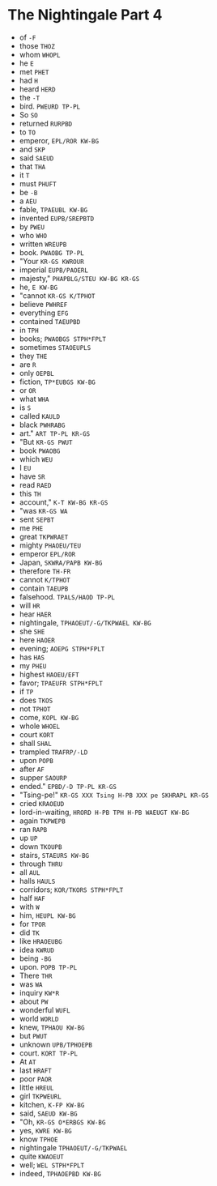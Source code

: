 # The Nightingale Part 4

* of `-F`
* those `THOZ`
* whom `WHOPL`
* he `E`
* met `PHET`
* had `H`
* heard `HERD`
* the `-T`
* bird. `PWEURD TP-PL`
* So `SO`
* returned `RURPBD`
* to `TO`
* emperor, `EPL/ROR KW-BG`
* and `SKP`
* said `SAEUD`
* that `THA`
* it `T`
* must `PHUFT`
* be `-B`
* a `AEU`
* fable, `TPAEUBL KW-BG`
* invented `EUPB/SREPBTD`
* by `PWEU`
* who `WHO`
* written `WREUPB`
* book. `PWAOBG TP-PL`
* "Your `KR-GS KWROUR`
* imperial `EUPB/PAOERL`
* majesty," `PHAPBLG/STEU KW-BG KR-GS`
* he, `E KW-BG`
* "cannot `KR-GS K/TPHOT`
* believe `PWHREF`
* everything `EFG`
* contained `TAEUPBD`
* in `TPH`
* books; `PWAOBGS STPH*FPLT`
* sometimes `STAOEUPLS`
* they `THE`
* are `R`
* only `OEPBL`
* fiction, `TP*EUBGS KW-BG`
* or `OR`
* what `WHA`
* is `S`
* called `KAULD`
* black `PWHRABG`
* art." `ART TP-PL KR-GS`
* "But `KR-GS PWUT`
* book `PWAOBG`
* which `WEU`
* I `EU`
* have `SR`
* read `RAED`
* this `TH`
* account," `K-T KW-BG KR-GS`
* "was `KR-GS WA`
* sent `SEPBT`
* me `PHE`
* great `TKPWRAET`
* mighty `PHAOEU/TEU`
* emperor `EPL/ROR`
* Japan, `SKWRA/PAPB KW-BG`
* therefore `TH-FR`
* cannot `K/TPHOT`
* contain `TAEUPB`
* falsehood. `TPALS/HAOD TP-PL`
* will `HR`
* hear `HAER`
* nightingale, `TPHAOEUT/-G/TKPWAEL KW-BG`
* she `SHE`
* here `HAOER`
* evening; `AOEPG STPH*FPLT`
* has `HAS`
* my `PHEU`
* highest `HAOEU/EFT`
* favor; `TPAEUFR STPH*FPLT`
* if `TP`
* does `TKOS`
* not `TPHOT`
* come, `KOPL KW-BG`
* whole `WHOEL`
* court `KORT`
* shall `SHAL`
* trampled `TRAFRP/-LD`
* upon `POPB`
* after `AF`
* supper `SAOURP`
* ended." `EPBD/-D TP-PL KR-GS`
* "Tsing-pe!" `KR-GS XXX Tsing H-PB XXX pe SKHRAPL KR-GS`
* cried `KRAOEUD`
* lord-in-waiting, `HRORD H-PB TPH H-PB WAEUGT KW-BG`
* again `TKPWEPB`
* ran `RAPB`
* up `UP`
* down `TKOUPB`
* stairs, `STAEURS KW-BG`
* through `THRU`
* all `AUL`
* halls `HAULS`
* corridors; `KOR/TKORS STPH*FPLT`
* half `HAF`
* with `W`
* him, `HEUPL KW-BG`
* for `TPOR`
* did `TK`
* like `HRAOEUBG`
* idea `KWRUD`
* being `-BG`
* upon. `POPB TP-PL`
* There `THR`
* was `WA`
* inquiry `KW*R`
* about `PW`
* wonderful `WUFL`
* world `WORLD`
* knew, `TPHAOU KW-BG`
* but `PWUT`
* unknown `UPB/TPHOEPB`
* court. `KORT TP-PL`
* At `AT`
* last `HRAFT`
* poor `PAOR`
* little `HREUL`
* girl `TKPWEURL`
* kitchen, `K-FP KW-BG`
* said, `SAEUD KW-BG`
* "Oh, `KR-GS O*ERBGS KW-BG`
* yes, `KWRE KW-BG`
* know `TPHOE`
* nightingale `TPHAOEUT/-G/TKPWAEL`
* quite `KWAOEUT`
* well; `WEL STPH*FPLT`
* indeed, `TPHAOEPBD KW-BG`
